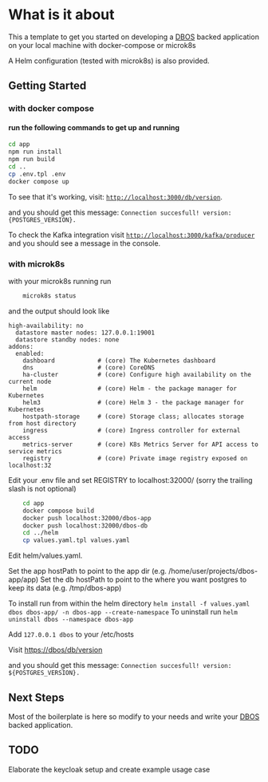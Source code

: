 # What is it about
This a template to get you started on developing
a [DBOS](https://docs.dbos.dev/) backed application on your local machine
with docker-compose or microk8s

A Helm configuration (tested with microk8s) is also provided.

## Getting Started
### with docker compose
#### run the following commands to get up and running

```bash
cd app
npm run install
npm run build
cd ..
cp .env.tpl .env
docker compose up
```
To see that it's working, visit: [`http://localhost:3000/db/version`](http://localhost:3000/db/version).

and you should get this message: `Connection succesfull! version: {POSTGRES_VERSION}.`

To check the Kafka integration visit [`http://localhost:3000/kafka/producer`](http://localhost:3000/kafka/producer)
and you should see a message in the console.

### with microk8s
with your microk8s running run

```bash
    microk8s status
```
and the output should look like
```
high-availability: no
  datastore master nodes: 127.0.0.1:19001
  datastore standby nodes: none
addons:
  enabled:
    dashboard            # (core) The Kubernetes dashboard
    dns                  # (core) CoreDNS
    ha-cluster           # (core) Configure high availability on the current node
    helm                 # (core) Helm - the package manager for Kubernetes
    helm3                # (core) Helm 3 - the package manager for Kubernetes
    hostpath-storage     # (core) Storage class; allocates storage from host directory
    ingress              # (core) Ingress controller for external access
    metrics-server       # (core) K8s Metrics Server for API access to service metrics
    registry             # (core) Private image registry exposed on localhost:32
```

Edit your .env file and set REGISTRY to localhost:32000/ (sorry the trailing slash is not optional)
```bash
    cd app
    docker compose build
    docker push localhost:32000/dbos-app
    docker push localhost:32000/dbos-db
    cd ../helm
    cp values.yaml.tpl values.yaml
```
Edit helm/values.yaml.

Set the app hostPath to point to the app dir (e.g. /home/user/projects/dbos-app/app)
Set the db hostPath to point to the where you want postgres to keep its data (e.g. /tmp/dbos-app)

To install run from within the helm directory  ```helm install -f values.yaml dbos dbos-app/ -n dbos-app --create-namespace```
To uninstall run ```helm uninstall dbos --namespace dbos-app```

Add ```127.0.0.1 dbos``` to your /etc/hosts

Visit [https://dbos/db/version](https://dbos/db/version)

and you should get this message: `Connection succesfull! version: ${POSTGRES_VERSION}.`

## Next Steps
Most of the boilerplate is here so modify to your needs and write your [DBOS](https://docs.dbos.dev/) backed application.

## TODO
Elaborate the keycloak setup and create example usage case
